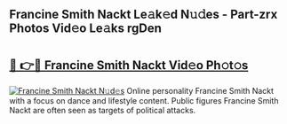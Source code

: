 ## Francine Smith Nackt Le𝚊k𝚎d N𝚞𝚍es - Part-zrx Photos Vid𝚎o Le𝚊ks rgDen

# <h2><a href="http://fb4yau.evod.top/?m=Francine+Smith+Nackt">🔗 👉🔴 Francine Smith Nackt Vid𝚎o Ph𝚘t𝚘s</a></h2>

[![Francine Smith Nackt N𝚞d𝚎s](https://i.imgur.com/8V9OHl7.gif)](http://fb4yau.evod.top/?m=Francine+Smith+Nackt)
Online personality Francine Smith Nackt with a focus on dance and lifestyle content. Public figures Francine Smith Nackt are often seen as targets of political attacks. 

